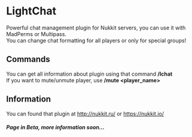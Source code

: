 # LightChat
Powerful chat management plugin for Nukkit servers, you can use it with MadPerms or Multipass.<br>
You can change chat formatting for all players or only for special groups!

## Commands
You can get all information about plugin using that command <b>/lchat</b><br>
If you want to mute/unmute player, use <b>/mute <player_name></b>

## Information
You can found that plugin at http://nukkit.ru/ or https://nukkit.io/

##### Page in Beta, more information soon...

